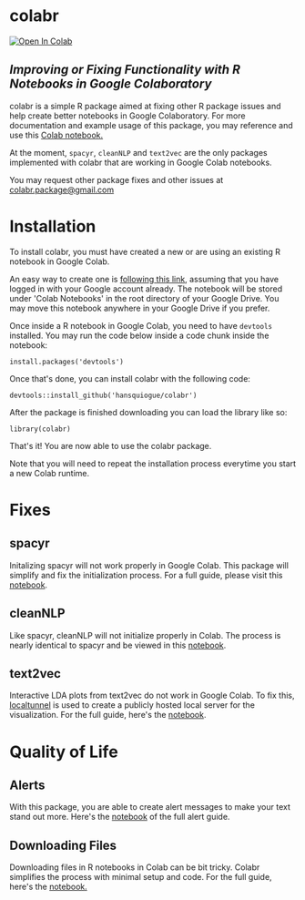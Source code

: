 # colabr

[![Open In Colab](https://colab.research.google.com/assets/colab-badge.svg)](ttps://colab.research.google.com/github/hansquiogue/colabr/blob/main/colabr_package.ipynb)

## *Improving or Fixing Functionality with R Notebooks in Google Colaboratory*

colabr is a simple R package aimed at fixing other R package issues and help create better notebooks in Google Colaboratory. For more documentation and example usage of this package, you may reference and use this [Colab notebook.](https://colab.research.google.com/github/hansquiogue/colabr/blob/main/colabr_package.ipynb)

At the moment, `spacyr`, `cleanNLP` and `text2vec` are the only packages implemented with colabr that are working in Google Colab notebooks. 

You may request other package fixes and other issues at colabr.package@gmail.com

# Installation

To install colabr, you must have created a new or are using an existing R notebook in Google Colab. 

An easy way to create one is [following this link](https://colab.to/r), assuming that you have logged in with your Google account already. The notebook will be stored under 'Colab Notebooks' in the root directory of your Google Drive. You may move this notebook anywhere in your Google Drive if you prefer.

Once inside a R notebook in Google Colab, you need to have `devtools` installed. You may run the code below inside a code chunk inside the notebook:

```
install.packages('devtools')
```

Once that's done, you can install colabr with the following code:

```
devtools::install_github('hansquiogue/colabr')
```

After the package is finished downloading you can load the library like so:

```
library(colabr)
```

That's it! You are now able to use the colabr package.

Note that you will need to repeat the installation process everytime you start a new Colab runtime. 

# Fixes

## spacyr

Initalizing spacyr will not work properly in Google Colab. This package will simplify and fix the initialization process. For a full guide, please visit this [notebook](https://colab.research.google.com/github/hansquiogue/colabr/blob/main/colabr_package.ipynb#scrollTo=6AsIwJ9McwQj).

## cleanNLP

Like spacyr, cleanNLP will not initialize properly in Colab. The process is nearly identical to spacyr and be viewed in this [notebook](https://colab.research.google.com/github/hansquiogue/colabr/blob/main/colabr_package.ipynb#scrollTo=6AsIwJ9McwQj).

## text2vec

Interactive LDA plots from text2vec do not work in Google Colab. To fix this, [localtunnel](https://localtunnel.me) is used to create a publicly hosted local server for the visualization. For the full guide, here's the [notebook](https://colab.research.google.com/github/hansquiogue/colabr/blob/main/colabr_package.ipynb#scrollTo=5u9iQ-OyaLCA).

# Quality of Life

## Alerts

With this package, you are able to create alert messages to make your text stand out more. Here's the [notebook](https://colab.research.google.com/github/hansquiogue/colabr/blob/main/colabr_package.ipynb#scrollTo=s-iU-qg7cPV9) of the full alert guide.

## Downloading Files

Downloading files in R notebooks in Colab can be bit tricky. Colabr simplifies the process with minimal setup and code. For the full guide, here's the [notebook.](https://colab.research.google.com/github/hansquiogue/colabr/blob/main/colabr_package.ipynb#scrollTo=QrEM9nfNIqIr)
